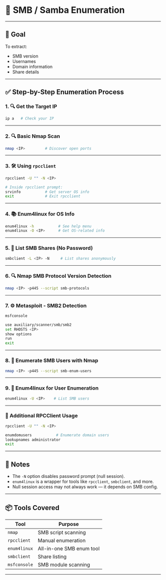 
# 🔐 SMB / Samba Enumeration 

---

## 🧠 Goal
To extract:
- SMB version
- Usernames
- Domain information
- Share details

---

## ✅ Step-by-Step Enumeration Process

### 1. 🔍 Get the Target IP
```bash
ip a   # Check your IP
````

---

### 2. 🔍 Basic Nmap Scan

```bash
nmap <IP>         # Discover open ports
```

---

### 3. 🛠️ Using `rpcclient`

```bash
rpcclient -U "" -N <IP>

# Inside rpcclient prompt:
srvinfo           # Get server OS info
exit              # Exit rpcclient
```

---

### 4. 📚 Enum4linux for OS Info

```bash
enum4linux -h           # See help menu
enum4linux -O <IP>      # Get OS-related info
```

---

### 5. 📂 List SMB Shares (No Password)

```bash
smbclient -L <IP> -N     # List shares anonymously
```

---

### 6. 🔍 Nmap SMB Protocol Version Detection

```bash
nmap <IP> -p445 --script smb-protocols
```

---

### 7. ⚙️ Metasploit - SMB2 Detection

```bash
msfconsole

use auxiliary/scanner/smb/smb2
set RHOSTS <IP>
show options
run
exit
```

---

### 8. 👤 Enumerate SMB Users with Nmap

```bash
nmap <IP> -p445 --script smb-enum-users
```

---

### 9. 👥 Enum4linux for User Enumeration

```bash
enum4linux -U <IP>    # List SMB users
```

---

### 🔁 Additional RPCClient Usage

```bash
rpcclient -U "" -N <IP>

enumdomusers           # Enumerate domain users
lookupnames administrator
exit
```

---

## 📌 Notes

* The `-N` option disables password prompt (null session).
* `enum4linux` is a wrapper for tools like `rpcclient`, `smbclient`, and more.
* Null session access may not always work — it depends on SMB config.

---

## 📦 Tools Covered

| Tool         | Purpose                  |
| ------------ | ------------------------ |
| `nmap`       | SMB script scanning      |
| `rpcclient`  | Manual enumeration       |
| `enum4linux` | All-in-one SMB enum tool |
| `smbclient`  | Share listing            |
| `msfconsole` | SMB module scanning      |

---

